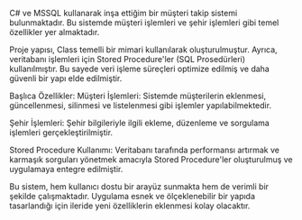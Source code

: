 C# ve MSSQL kullanarak inşa ettiğim bir müşteri takip sistemi bulunmaktadır. Bu sistemde müşteri işlemleri ve şehir işlemleri gibi temel özellikler yer almaktadır.

Proje yapısı, Class temelli bir mimari kullanılarak oluşturulmuştur. Ayrıca, veritabanı işlemleri için Stored Procedure'ler (SQL Prosedürleri) kullanılmıştır. Bu sayede veri işleme süreçleri optimize edilmiş ve daha güvenli bir yapı elde edilmiştir.

Başlıca Özellikler:
Müşteri İşlemleri:
Sistemde müşterilerin eklenmesi, güncellenmesi, silinmesi ve listelenmesi gibi işlemler yapılabilmektedir.

Şehir İşlemleri:
Şehir bilgileriyle ilgili ekleme, düzenleme ve sorgulama işlemleri gerçekleştirilmiştir.

Stored Procedure Kullanımı:
Veritabanı tarafında performansı artırmak ve karmaşık sorguları yönetmek amacıyla Stored Procedure'ler oluşturulmuş ve uygulamaya entegre edilmiştir.

Bu sistem, hem kullanıcı dostu bir arayüz sunmakta hem de verimli bir şekilde çalışmaktadır. Uygulama esnek ve ölçeklenebilir bir yapıda tasarlandığı için ileride yeni özelliklerin eklenmesi kolay olacaktır.
